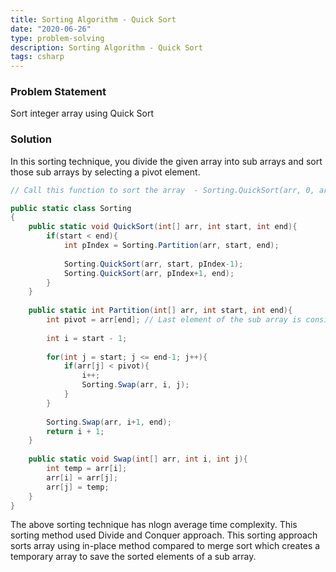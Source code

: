 ```yaml
---
title: Sorting Algorithm - Quick Sort
date: "2020-06-26"
type: problem-solving
description: Sorting Algorithm - Quick Sort
tags: csharp
---
```


### Problem Statement

Sort integer array using Quick Sort

### Solution

In this sorting technique, you divide the given array into sub arrays and sort those sub arrays by selecting a pivot element.

```csharp
// Call this function to sort the array  - Sorting.QuickSort(arr, 0, arr.Length - 1);

public static class Sorting
{
	public static void QuickSort(int[] arr, int start, int end){
		if(start < end){
			int pIndex = Sorting.Partition(arr, start, end);
			
			Sorting.QuickSort(arr, start, pIndex-1);
			Sorting.QuickSort(arr, pIndex+1, end);
		}
	}
	
	public static int Partition(int[] arr, int start, int end){
		int pivot = arr[end]; // Last element of the sub array is considered as pivot
		
		int i = start - 1;
		
		for(int j = start; j <= end-1; j++){
			if(arr[j] < pivot){
				i++;
				Sorting.Swap(arr, i, j);
			}
		}
		
		Sorting.Swap(arr, i+1, end);
		return i + 1;
	}
	
	public static void Swap(int[] arr, int i, int j){
		int temp = arr[i];
		arr[i] = arr[j];
		arr[j] = temp;
	}
}
```

The above sorting technique has nlogn average time complexity. This sorting method used Divide and Conquer approach. This sorting approach sorts array using in-place method compared to merge sort which creates a temporary array to save the sorted elements of a sub array.
